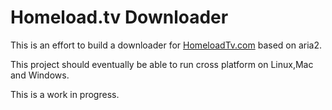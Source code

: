 # Homeload.tv Downloader

This is an effort to build a downloader for [HomeloadTv.com](http://www.homeloadtv.com/) based on aria2. 

This project should eventually be able to run cross platform on Linux,Mac and Windows.

This is a work in progress. 